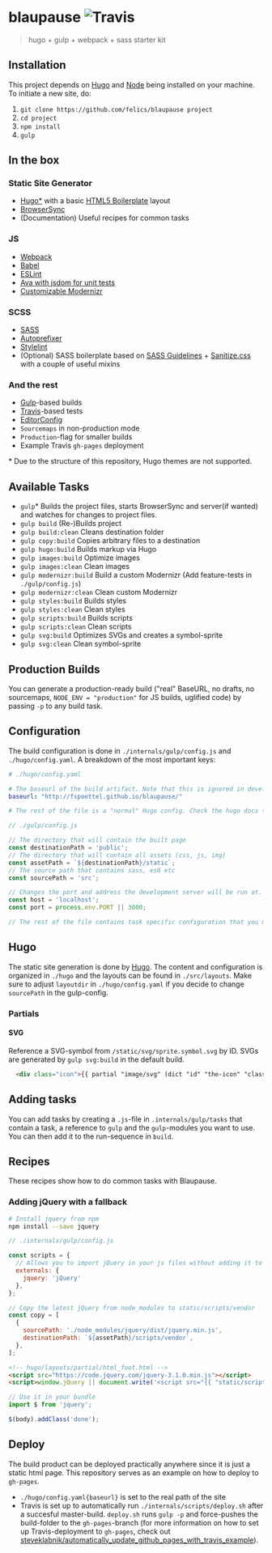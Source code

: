 # blaupause ![Travis](https://img.shields.io/travis/fspoettel/blaupause.svg?maxAge=2592000?style=flat-square)

> hugo + gulp + webpack + sass starter kit

## Installation

This project depends on [Hugo](https://gohugo.io) and [Node](http://nodejs.org/) being installed on your machine. To initiate a new site, do:

1. `git clone https://github.com/felics/blaupause project`
2. `cd project`
3. `npm install`
4. `gulp`

## In the box

### Static Site Generator

* [Hugo*](https://gohugo.io) with a basic [HTML5 Boilerplate](https://html5boilerplate.com/) layout
* [BrowserSync](http://www.browsersync.io/)
* (Documentation) Useful recipes for common tasks

### JS

* [Webpack](http://webpack.github.io)
* [Babel](babeljs.io)
* [ESLint](http://eslint.org/)
* [Ava with jsdom for unit tests](https://github.com/avajs/ava)
* [Customizable Modernizr](http://modernizr.com/)

### SCSS

* [SASS](http://sass-lang.com/)
* [Autoprefixer](https://github.com/postcss/autoprefixer)
* [Stylelint](http://stylelint.io/)
* (Optional) SASS boilerplate based on [SASS Guidelines](https://sass-guidelin.es/) + [Sanitize.css](https://github.com/10up/sanitize.css) with a couple of useful mixins

### And the rest

* [Gulp](http://gulpjs.com/)-based builds
* [Travis](https://travis-ci.org)-based tests
* [EditorConfig](http://editorconfig.org/)
* `Sourcemaps` in non-production mode
* `Production`-flag for smaller builds
* Example Travis `gh-pages` deployment

\* Due to the structure of this repository, Hugo themes are not supported.

## Available Tasks

* `gulp`* Builds the project files, starts BrowserSync and server(if wanted) and watches for changes to project files.
* `gulp build` (Re-)Builds project
* `gulp build:clean` Cleans destination folder
* `gulp copy:build` Copies arbitrary files to a destination
* `gulp hugo:build` Builds markup via Hugo
* `gulp images:build` Optimize images
* `gulp images:clean` Clean images
* `gulp modernizr:build` Build a custom Modernizr (Add feature-tests in `./gulp/config.js`)
* `gulp modernizr:clean` Clean custom Modernizr
* `gulp styles:build` Builds styles
* `gulp styles:clean` Clean styles
* `gulp scripts:build` Builds scripts
* `gulp scripts:clean` Clean scripts
* `gulp svg:build` Optimizes SVGs and creates a symbol-sprite
* `gulp svg:clean` Clean symbol-sprite

## Production Builds

You can generate a production-ready build ("real" BaseURL, no drafts, no sourcemaps, `NODE_ENV = "production"` for JS builds, uglified code) by passing `-p` to any build task.

## Configuration

The build configuration is done in `./internals/gulp/config.js` and `./hugo/config.yaml`. A breakdown of the most important keys:

``` yaml
# ./hugo/config.yaml

# The baseurl of the build artifact. Note that this is ignored in development mode
baseurl: "http://fspoettel.github.io/blaupause/"

# The rest of the file is a "normal" Hugo config. Check the hugo docs to see how it works if you are not familiar with it
```

``` js
// ./gulp/config.js

// The directory that will contain the built page
const destinationPath = 'public';
// The directory that will contain all assets (css, js, img)
const assetPath = `${destinationPath}/static`;
// The source path that contains sass, es6 etc
const sourcePath = 'src';

// Changes the port and address the development server will be run at. Also changes Hugo `baseurl` in dev-mode
const host = 'localhost';
const port = process.env.PORT || 3000;

// The rest of the file contains task specific configuration that you may or may not want to change
```
## Hugo

The static site generation is done by [Hugo](https://gohugo.io). The content and configuration is organized in `./hugo` and the layouts can be found in `./src/layouts`. Make sure to adjust `layoutdir` in `./hugo/config.yaml` if you decide to change `sourcePath` in the gulp-config.

### Partials

#### SVG

Reference a SVG-symbol from `/static/svg/sprite.symbol.svg` by ID. SVGs are generated by `gulp svg:build` in the default build.

``` html
  <div class="icon">{{ partial "image/svg" (dict "id" "the-icon" "class" "optional-class") }}</div>
```

## Adding tasks

You can add tasks by creating a `.js`-file in `.internals/gulp/tasks` that contain a task, a reference to `gulp` and the `gulp`-modules you want to use. You can then add it to the run-sequence in `build`.


## Recipes

These recipes show how to do common tasks with Blaupause.

### Adding jQuery with a fallback

``` bash
# Install jquery from npm
npm install --save jquery
```

``` js
// ./internals/gulp/config.js

const scripts = {
  // Allows you to import jQuery in your js files without adding it to your webpack bundle
  externals: {
    jquery: 'jQuery'
  },
};

// Copy the latest jQuery from node_modules to static/scripts/vendor
const copy = [
  {
    sourcePath: './node_modules/jquery/dist/jquery.min.js',
    destinationPath: `${assetPath}/scripts/vendor`,
  },
];
```

``` html
<!-- hugo/layouts/partial/html_foot.html -->
<script src="https://code.jquery.com/jquery-3.1.0.min.js"></script>
<script>window.jQuery || document.write('<script src="{{ "static/scripts/vendor/jquery.min.js" | relURL }}"><\/script>')</script>
```

``` js
// Use it in your bundle
import $ from 'jquery';

$(body).addClass('done');
```

## Deploy

The build product can be deployed practically anywhere since it is just a static html page. This repository serves as an example on how to deploy to `gh-pages`.

* `./hugo/config.yaml{baseurl}` is set to the real path of the site
* Travis is set up to automatically run `./internals/scripts/deploy.sh` after a succesful master-build. `deploy.sh` runs `gulp -p` and force-pushes the build-folder to the `gh-pages`-branch (for more information on how to set up Travis-deployment to `gh-pages`, check out [steveklabnik/automatically_update_github_pages_with_travis_example](https://github.com/steveklabnik/automatically_update_github_pages_with_travis_example)).
